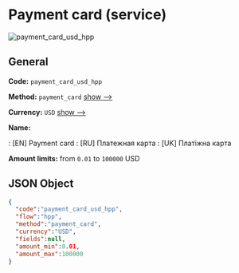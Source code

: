 
# Payment card (service) 
![payment_card_usd_hpp](https://static.openfintech.io/payment_methods/payment_card_usd_hpp/logo.svg?w=400&c=v0.59.26#w200)  

## General 
 
**Code:** `payment_card_usd_hpp` 
 
**Method:** `payment_card` 
 [show -->](/payment-methods/payment_card/) 
 
**Currency:** `USD` [show -->](/currencies/USD/) 
 
**Name:** 
 
:	[EN] Payment card 
:	[RU] Платежная карта 
:	[UK] Платіжна карта 
 
**Amount limits:** from `0.01` to `100000` USD 

## JSON Object 

```json
{
  "code":"payment_card_usd_hpp",
  "flow":"hpp",
  "method":"payment_card",
  "currency":"USD",
  "fields":null,
  "amount_min":0.01,
  "amount_max":100000
}
```  
